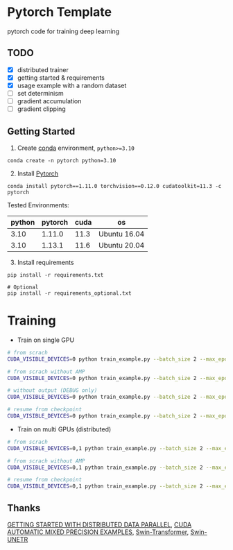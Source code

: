 # Pytorch Template

pytorch code for training deep learning

## TODO
+ [x] distributed trainer
+ [x] getting started & requirements
+ [x] usage example with a random dataset
+ [ ] set determinism
+ [ ] gradient accumulation
+ [ ] gradient clipping

## Getting Started

1. Create [conda](https://docs.conda.io/) environment, `python>=3.10`

```shell
conda create -n pytorch python=3.10
```

2. Install [Pytorch](https://pytorch.org/get-started/previous-versions/)
```shell
conda install pytorch==1.11.0 torchvision==0.12.0 cudatoolkit=11.3 -c pytorch
```

Tested Environments:

| python | pytorch | cuda | os |
| ---- | ---- | ---- | ---- |
| 3.10 | 1.11.0 | 11.3 | Ubuntu 16.04 |
| 3.10 | 1.13.1 | 11.6 | Ubuntu 20.04 |

3. Install requirements
```shell
pip install -r requirements.txt

# Optional
pip install -r requirements_optional.txt
```

# Training

+ Train on single GPU

```bash
# from scrach
CUDA_VISIBLE_DEVICES=0 python train_example.py --batch_size 2 --max_epochs 8 --val_every 1 --amp --output ./output/example_$(date "+%y%m%d%H%M%S")

# from scrach without AMP
CUDA_VISIBLE_DEVICES=0 python train_example.py --batch_size 2 --max_epochs 8 --val_every 1 --output ./output/example_$(date "+%y%m%d%H%M%S")

# without output (DEBUG only)
CUDA_VISIBLE_DEVICES=0 python train_example.py --batch_size 2 --max_epochs 8 --val_every 1 --amp

# resume from checkpoint
CUDA_VISIBLE_DEVICES=0 python train_example.py --batch_size 2 --max_epochs 8 --val_every 1 --amp --output ./output/example_$(date "+%y%m%d%H%M%S") --resume ./output/example_240124194132/model_best.pt
```

+ Train on multi GPUs (distributed)

```bash
# from scrach
CUDA_VISIBLE_DEVICES=0,1 python train_example.py --batch_size 2 --max_epochs 8 --val_every 1 --distributed --amp --output ./output/example_$(date "+%y%m%d%H%M%S")

# from scrach without AMP
CUDA_VISIBLE_DEVICES=0,1 python train_example.py --batch_size 2 --max_epochs 8 --val_every 1 --distributed --output ./output/example_$(date "+%y%m%d%H%M%S")

# resume from checkpoint
CUDA_VISIBLE_DEVICES=0,1 python train_example.py --batch_size 2 --max_epochs 8 --val_every 1 --distributed --amp --output ./output/example_$(date "+%y%m%d%H%M%S") --resume ./output/example_240124193738/model_best.pt
```

## Thanks

[GETTING STARTED WITH DISTRIBUTED DATA PARALLEL](https://pytorch.org/tutorials/intermediate/ddp_tutorial.html), [CUDA AUTOMATIC MIXED PRECISION EXAMPLES](https://pytorch.org/docs/stable/notes/amp_examples.html), [Swin-Transformer](https://github.com/microsoft/Swin-Transformer), [Swin-UNETR](https://github.com/Project-MONAI/research-contributions/tree/main/SwinUNETR/BTCV)